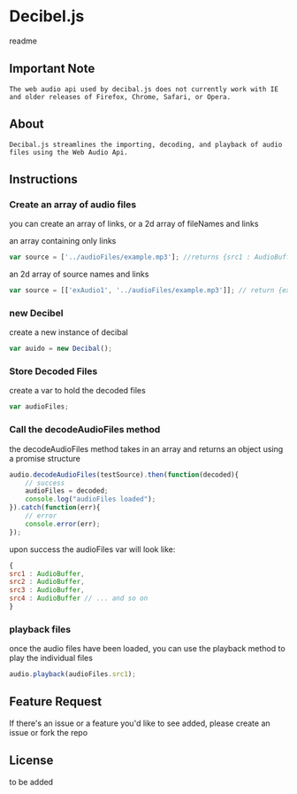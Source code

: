 # Decibel.js
readme

## Important Note
    The web audio api used by decibal.js does not currently work with IE and older releases of Firefox, Chrome, Safari, or Opera.

## About
    Decibal.js streamlines the importing, decoding, and playback of audio files using the Web Audio Api. 

## Instructions

### Create an array of audio files

you can create an array of links, or a 2d array of fileNames and links

an array containing only links
``` javascript
var source = ['../audioFiles/example.mp3']; //returns {src1 : AudioBuffer }
```

an 2d array of source names and links
``` javascript
var source = [['exAudio1', '../audioFiles/example.mp3']]; // return {exAudio1 : AudioBuffer}
```

### new Decibel
create a new instance of decibal

``` javascript
var auido = new Decibal();
```

### Store Decoded Files
create a var to hold the decoded files
``` javascript
var audioFiles;
```

### Call the decodeAudioFiles method
the decodeAudioFiles method takes in an array and returns an object using a promise structure

``` javascript
audio.decodeAudioFiles(testSource).then(function(decoded){
    // success
    audioFiles = decoded;
    console.log("audioFiles loaded");
}).catch(function(err){
    // error
    console.error(err);
});
```
upon success the audioFiles var will look like: 
``` javascript
{
src1 : AudioBuffer,
src2 : AudioBuffer,
src3 : AudioBuffer,
src4 : AudioBuffer // ... and so on
}
```


### playback files

once the audio files have been loaded, you can use the playback method to play the individual files

``` javascript
audio.playback(audioFiles.src1);
```

## Feature Request
If there's an issue or a feature you'd like to see added, please create an issue or fork the repo

## License 
to be added

